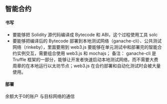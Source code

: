 ## 智能合约

#### 书写
- 要能够把 Solidity 源代码编译成 Bytecode 和 ABI，这个过程使用工具 solc
- 要能够把编译后的 Bytecode 部署到本地测试网络（ganache-cli）、公共测试网络（rinkeby），里面要用到 web3.js
要能够在单元测试中和部署完的智能合约实例交互，需要组合使用 web3.js 和 mochajs； 备注： ganache-cli 是 Truffle 框架的一部分，能够让开发者快速启动本地测试网络，而不需要大费周章的在本地运行以太坊节点；web3.js 在合约部署和自动化测试时会被大量使用。

#### 部署

余额大于0的账户
与目标网络的通信
